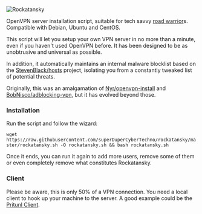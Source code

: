 ![Rockatansky](https://raw.githubusercontent.com/superDuperCyberTechno/rockatansky/master/header.png)

OpenVPN server installation script, suitable for tech savvy [road warrior](http://en.wikipedia.org/wiki/Road_warrior_%28computing%29)s. Compatible with Debian, Ubuntu and CentOS.

This script will let you setup your own VPN server in no more than a minute, even if you haven't used OpenVPN before. It has been designed to be as unobtrusive and universal as possible.

In addition, it automatically maintains an internal malware blocklist based on the [StevenBlack/hosts](https://github.com/StevenBlack/hosts) project, isolating you from a constantly tweaked list of potential threats.

Originally, this was an amalgamation of [Nyr/openvpn-install](https://github.com/Nyr/openvpn-install) and [BobNisco/adblocking-vpn](https://github.com/BobNisco/adblocking-vpn), but it has evolved beyond those.

### Installation
Run the script and follow the wizard:

`wget https://raw.githubusercontent.com/superDuperCyberTechno/rockatansky/master/rockatansky.sh -O rockatansky.sh && bash rockatansky.sh`

Once it ends, you can run it again to add more users, remove some of them or even completely remove what constitutes Rockatansky.

### Client
Please be aware, this is only 50% of a VPN connection. You need a local client to hook up your machine to the server. A good example could be the [Pritunl Client](https://client.pritunl.com/).
